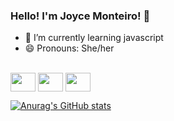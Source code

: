 ### Hello! I'm Joyce Monteiro! 👋

- 🌱 I’m currently learning javascript
- 😄 Pronouns: She/her


<div style="display: inline_block:"><br>
 <img align="center" height="30" width="40" src="https://cdn.jsdelivr.net/gh/devicons/devicon/icons/html5/html5-original.svg" />
  
 <img align="center" height="30" width="40" src="https://cdn.jsdelivr.net/gh/devicons/devicon/icons/css3/css3-original.svg" />
  
 <img align="center" height="30" width="40" src="https://cdn.jsdelivr.net/gh/devicons/devicon/icons/javascript/javascript-original.svg" />         
</div>

 [![Anurag's GitHub stats](https://github-readme-stats.vercel.app/api?username=joycejsm&show_icons=true&theme=radical)](https://github.com/anuraghazra/github-readme-stats)


